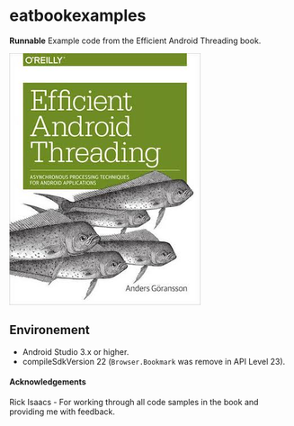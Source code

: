 eatbookexamples
===============

**Runnable** Example code from the Efficient Android Threading book.

![Cover](https://github.com/sokunmin/eatbookexamples/blob/master/cover.jpeg)

## Environement
* Android Studio 3.x or higher.
* compileSdkVersion 22 (`Browser.Bookmark` was remove in API Level 23).

#### Acknowledgements
Rick Isaacs - For working through all code samples in the book and providing me with feedback. 

